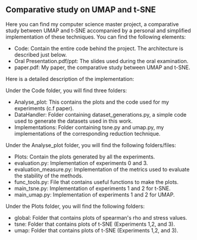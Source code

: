 ## Comparative study on UMAP and t-SNE

Here you can find my computer science master project, a comparative study between UMAP and t-SNE accompanied by a personal and simplified implementation of these techniques.
You can find the following elements:
  - Code: Contain the entire code behind the project. The architecture is described just below.
  - Oral Presentation.pdf/ppt: The slides used during the oral examination.
  - paper.pdf: My paper, the comparative study between UMAP and t-SNE.
  
Here is a detailed description of the implementation:

Under the Code folder, you will find three folders:
  - Analyse_plot: This contains the plots and the code used for my experiments (c.f paper).
  - DataHandler: Folder containing dataset_generations.py, a simple code used to generate the datasets used in this work.
  - Implementations: Folder containing tsne.py and umap.py, my implementations of the corresponding reduction technique.
  
Under the Analyse_plot folder, you will find the following folders/files:
  - Plots: Contain the plots generated by all the experiments.
  - evaluation.py: Implementation of experiments 0 and 3.
  - evaluation_measure.py: Implementation of the metrics used to evaluate the stability of the methods.
  - func_tools.py: File that contains useful functions to make the plots.
  - main_tsne.py: Implementation of experiments 1 and 2 for t-SNE.
  - main_umap.py: Implementation of experiments 1 and 2 for UMAP.
  
Under the Plots folder, you will find the following folders:
  - global: Folder that contains plots of spearman's rho and stress values.
  - tsne: Folder that contains plots of t-SNE (Experiments 1,2, and 3).
  - umap: Folder that contains plots of t-SNE (Experiments 1,2, and 3).
